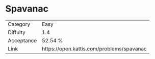# Spavanac

<table>
    <tr>
        <td>Category</td>
        <td>Easy</td>
    </tr>
    <tr>
        <td>Diffulty</td>
        <td>1.4</td>
    </tr>
    <tr>
        <td>Acceptance</td>
        <td>52.54 %</td>
    </tr>
    <tr>
        <td>Link</td>
        <td>https://open.kattis.com/problems/spavanac</td>
    </tr>
</table>